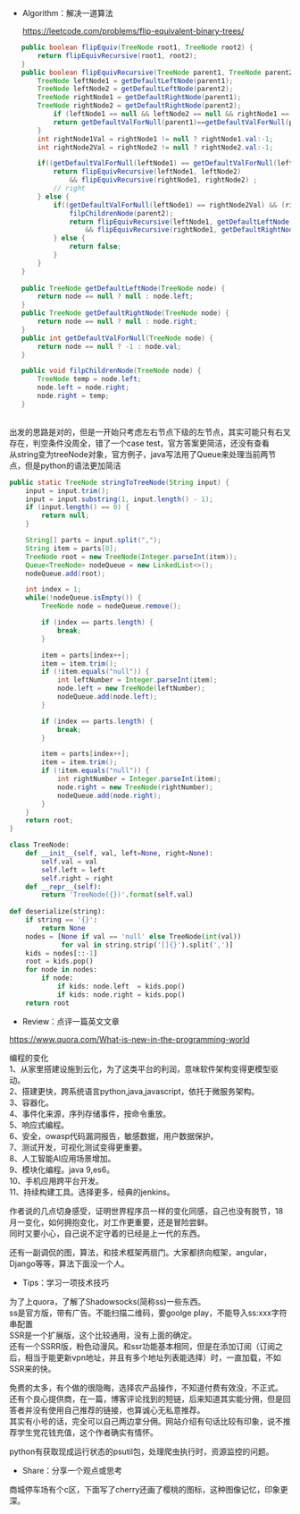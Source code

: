 - Algorithm：解决一道算法

  https://leetcode.com/problems/flip-equivalent-binary-trees/
 ```java
    public boolean flipEquiv(TreeNode root1, TreeNode root2) {
        return flipEquivRecursive(root1, root2);
    }
    public boolean flipEquivRecursive(TreeNode parent1, TreeNode parent2) {
		TreeNode leftNode1 = getDefaultLeftNode(parent1);
		TreeNode leftNode2 = getDefaultLeftNode(parent2);
		TreeNode rightNode1 = getDefaultRightNode(parent1);
		TreeNode rightNode2 = getDefaultRightNode(parent2);
			if (leftNode1 == null && leftNode2 == null && rightNode1 == null && rightNode2 == null) {
			return getDefaultValForNull(parent1)==getDefaultValForNull(parent2);
		}
		int rightNode1Val = rightNode1 != null ? rightNode1.val:-1;
		int rightNode2Val = rightNode2 != null ? rightNode2.val:-1;

		if((getDefaultValForNull(leftNode1) == getDefaultValForNull(leftNode2)) && (rightNode1Val==rightNode2Val)) {
			return flipEquivRecursive(leftNode1, leftNode2)
				&& flipEquivRecursive(rightNode1, rightNode2) ;
			// right
		} else {
			if((getDefaultValForNull(leftNode1) == rightNode2Val) && (rightNode1Val == getDefaultValForNull(leftNode2))){
				filpChildrenNode(parent2);
				return flipEquivRecursive(leftNode1, getDefaultLeftNode(parent2))
					&& flipEquivRecursive(rightNode1, getDefaultRightNode(parent2)) ;
			} else {
				return false;
			}
		}
	}
	
	public TreeNode getDefaultLeftNode(TreeNode node) {
		return node == null ? null : node.left;
	}
	public TreeNode getDefaultRightNode(TreeNode node) {
		return node == null ? null : node.right;
	}
	public int getDefaultValForNull(TreeNode node) {
		return node == null ? -1 : node.val;
	}

	public void filpChildrenNode(TreeNode node) {
		TreeNode temp = node.left;
		node.left = node.right;
		node.right = temp;
	}
```
<br />出发的思路是对的，但是一开始只考虑左右节点下级的左节点，其实可能只有右叉存在，判空条件没周全，错了一个case test，官方答案更简洁，还没有查看
<br />从string变为treeNode对象，官方例子，java写法用了Queue来处理当前两节点，但是python的语法更加简洁<br />
```java
public static TreeNode stringToTreeNode(String input) {
	input = input.trim();
	input = input.substring(1, input.length() - 1);
	if (input.length() == 0) {
		return null;
	}

	String[] parts = input.split(",");
	String item = parts[0];
	TreeNode root = new TreeNode(Integer.parseInt(item));
	Queue<TreeNode> nodeQueue = new LinkedList<>();
	nodeQueue.add(root);

	int index = 1;
	while(!nodeQueue.isEmpty()) {
		TreeNode node = nodeQueue.remove();

		if (index == parts.length) {
			break;
		}

		item = parts[index++];
		item = item.trim();
		if (!item.equals("null")) {
			int leftNumber = Integer.parseInt(item);
			node.left = new TreeNode(leftNumber);
			nodeQueue.add(node.left);
		}

		if (index == parts.length) {
			break;
		}

		item = parts[index++];
		item = item.trim();
		if (!item.equals("null")) {
			int rightNumber = Integer.parseInt(item);
			node.right = new TreeNode(rightNumber);
			nodeQueue.add(node.right);
		}
	}
	return root;
}
```

```python
class TreeNode:
    def __init__(self, val, left=None, right=None):
        self.val = val
        self.left = left
        self.right = right
    def __repr__(self):
        return 'TreeNode({})'.format(self.val)
    
def deserialize(string):
    if string == '{}':
        return None
    nodes = [None if val == 'null' else TreeNode(int(val))
             for val in string.strip('[]{}').split(',')]
    kids = nodes[::-1]
    root = kids.pop()
    for node in nodes:
        if node:
            if kids: node.left  = kids.pop()
            if kids: node.right = kids.pop()
    return root
```
- Review：点评一篇英文文章

https://www.quora.com/What-is-new-in-the-programming-world

编程的变化</br>
1、从家里搭建设施到云化，为了这类平台的利润，意味软件架构变得更模型驱动。</br>
2、搭建更快，跨系统语言python,java,javascript，依托于微服务架构。</br>
3、容器化。</br>
4、事件化来源，序列存储事件，按命令重放。</br>
5、响应式编程。</br>
6、安全，owasp代码漏洞报告，敏感数据，用户数据保护。</br>
7、测试开发，可视化测试变得更重要。</br>
8、人工智能AI应用场景增加。</br>
9、模块化编程。java 9,es6。</br>
10、手机应用跨平台开发。</br>
11、持续构建工具。选择更多，经典的jenkins。</br>

作者说的几点切身感受，证明世界程序员一样的变化同感，自己也没有脱节，18月一变化，如何拥抱变化，对工作更重要，还是冒险尝鲜。</br>
同时又要小心，自己说不定守着的已经是上一代的东西。</br>

还有一副调侃的图，算法，和技术框架两扇门。大家都挤向框架，angular，Django等等，算法下面没一个人。</br>

- Tips：学习一项技术技巧

为了上quora，了解了Shadowsocks(简称ss)一些东西。</br>
ss是官方版，带有广告。不能扫描二维码，要goolge play，不能导入ss:xxx字符串配置</br>
SSR是一个扩展版，这个比较通用，没有上面的确定。</br>
还有一个SSRR版，粉色动漫风。和ssr功能基本相同，但是在添加订阅（订阅之后，相当于能更新vpn地址，并且有多个地址列表能选择）时，一直加载，不如SSR来的快。</br>

免费的太多，有个做的很隐晦，选择农产品操作，不知道付费有效没，不正式。</br>
还有个良心提供商，在一篇，博客评论找到的短链，后来知道其实能分佣，但是回答者并没有使用自己推荐的链接，也算诚心无私意推荐。<br />
其实有小号的话，完全可以自己两边拿分佣。网站介绍有句话比较有印象，说不推荐学生党花钱充值，这个作者确实有情怀。</br>

python有获取现成运行状态的psutil包，处理爬虫执行时，资源监控的问题。</br>

- Share：分享一个观点或思考

商城停车场有个c区，下面写了cherry还画了樱桃的图标，这种图像记忆，印象更深。<br />

